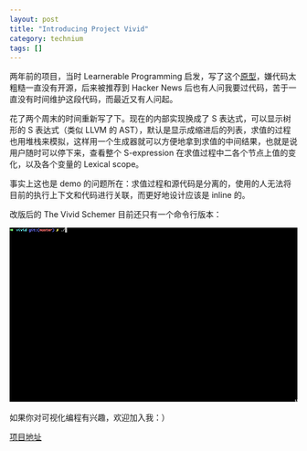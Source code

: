 ```yaml
---
layout: post
title: "Introducing Project Vivid"
category: technium
tags: []
---
```



两年前的项目，当时 Learnerable Programming 启发，写了这个[原型](http://vivid.chengyichao.info/)，嫌代码太粗糙一直没有开源，后来被推荐到 Hacker News 后也有人问我要过代码，苦于一直没有时间维护这段代码，而最近又有人问起。

花了两个周末的时间重新写了下。现在的内部实现换成了 S 表达式，可以显示树形的 S 表达式（类似 LLVM 的 AST），默认是显示成缩进后的列表，求值的过程也用堆栈来模拟，这样用一个生成器就可以方便地拿到求值的中间结果，也就是说用户随时可以停下来，查看整个 S-expression 在求值过程中二各个节点上值的变化，以及各个变量的 Lexical scope。

事实上这也是 demo 的问题所在：求值过程和源代码是分离的，使用的人无法将目前的执行上下文和代码进行关联，而更好地设计应该是 inline 的。

改版后的 The Vivid Schemer 目前还只有一个命令行版本：

 ![](https://raw.githubusercontent.com/onesuper/vivid/master/screenshot.gif)

如果你对可视化编程有兴趣，欢迎加入我：）

[项目地址](https://github.com/onesuper/vivid)
